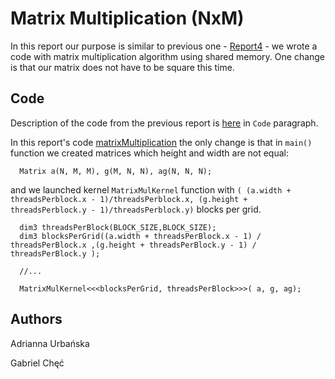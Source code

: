 # Matrix Multiplication (NxM)

In this report our purpose is similar to previous one - [Report4](https://github.com/AdriannaUrbanska/Introduction-to-CUDA-and-OpenCL/tree/master/Report4) - we wrote a code with matrix multiplication algorithm using shared memory. One change is that our matrix does not have to be square this time.

## Code

Description of the code from the previous report is [here](https://github.com/AdriannaUrbanska/Introduction-to-CUDA-and-OpenCL/blob/master/Report4/README.md) in `Code` paragraph.

In this report's code [matrixMultiplication](https://github.com/AdriannaUrbanska/Introduction-to-CUDA-and-OpenCL/blob/master/Report5/src/matrixMultiplication.cu) the only change is that in `main()` function we created matrices which height and width are not equal: 

```
  Matrix a(N, M, M), g(M, N, N), ag(N, N, N);
```
and we launched kernel `MatrixMulKernel` function with `( (a.width + threadsPerblock.x - 1)/threadsPerblock.x, (g.height + threadsPerblock.y - 1)/threadsPerblock.y)` blocks per grid.

```
  dim3 threadsPerBlock(BLOCK_SIZE,BLOCK_SIZE);
  dim3 blocksPerGrid((a.width + threadsPerBlock.x - 1) / threadsPerBlock.x ,(g.height + threadsPerBlock.y - 1) / threadsPerBlock.y );
  
  //...
  
  MatrixMulKernel<<<blocksPerGrid, threadsPerBlock>>>( a, g, ag);
```

## Authors

Adrianna Urbańska

Gabriel Chęć
